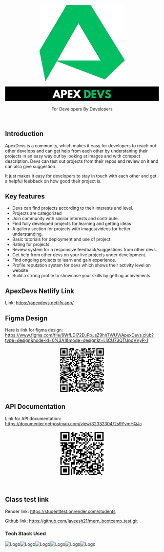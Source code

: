 <p align="center">
  <img src="client/src/assets/ApexDevs_Logo_Temp.png" height="250" width="280">
</p>
<p align="center">
  <img src="client/src/assets/ApexDevs_Banner.png"></p>
<p align="center">For Developers By Developers</p><br>

## Introduction 
ApexDevs is a community, which makes it easy for developers to reach out other develops and can get help from each other by understaning their projects in an easy way out by looking at images and with compact description. Devs can test out projects from their repos and review on it and can also give suggestion.

It just makes it easy for developers to stay in touch with each other and get a helpful feebback on how good their project is.

## Key features
  - Devs can find projects according to their interests and level.
  - Projects are categorized 
  - Join community with similar interests and contribute.
  - Find fully developed projects for learning and getting ideas
  - A gallery section for projects with images/videos for better understanding.
  - Basic tutorials for deployment and use of project.
  - Rating for projects 
  - Review system for a responsive feedback/suggestions from other devs.
  - Get help from other devs on your live projects under development.
  - Find ongoing projects to learn and gain experience.
  - Profile reputation system for devs which shows their activity level on website
  - Build a strong profile to showcase your skills by getting achivements.

## ApexDevs Netlify Link

Link: https://apexdevs.netlify.app/

## Figma Design
Here is link for figma design: https://www.figma.com/file/6WfLDI72EuPpJsZ9hhTWUV/ApexDevs.club?type=design&node-id=0%3A1&mode=design&t=LliCU73QTUpdVVyP-1
<p align="center">
  <img src="client/src/assets/FigmaQR.png" height="150" width="150">
</p>


## API Documentation
Link for API documentation: https://documenter.getpostman.com/view/32332304/2s9YymHQJc
<p align="center">
  <img src="client/src/assets/ApiOR.png" height="150" width="150">
</p>
<br>

## Class test link
Render link: https://studenttest.onrender.com/students

Github link: https://github.com/laveesh21/mern_bootcamp_test.git

### Tech Stack Used
![Logo](https://img.shields.io/badge/HTML5-E34F26.svg?style=for-the-badge&logo=HTML5&logoColor=white)![Logo](https://img.shields.io/badge/CSS3-1572B6.svg?style=for-the-badge&logo=CSS3&logoColor=white)![Logo](https://img.shields.io/badge/JavaScript-F7DF1E.svg?style=for-the-badge&logo=JavaScript&logoColor=black)![Logo](https://img.shields.io/badge/Node.js-339933.svg?style=for-the-badge&logo=nodedotjs&logoColor=white)![Logo](https://img.shields.io/badge/Express-000000.svg?style=for-the-badge&logo=Express&logoColor=white)![Logo](https://img.shields.io/badge/MongoDB-47A248.svg?style=for-the-badge&logo=MongoDB&logoColor=white)
<!-- 

